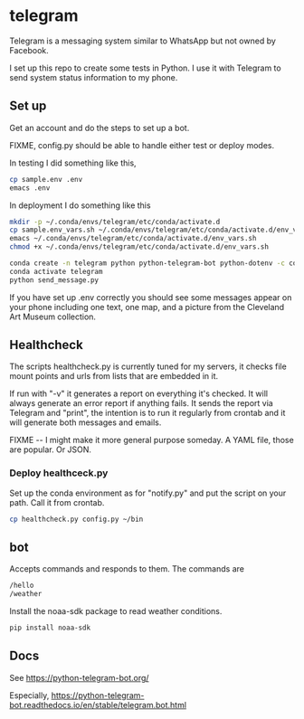 # telegram

Telegram is a messaging system similar to WhatsApp but not owned by Facebook.

I set up this repo to create some tests in Python.
I use it with Telegram to send system status information to my phone.

## Set up

Get an account and do the steps to set up a bot.

FIXME, config.py should be able to handle either test or deploy modes.

In testing I did something like this,

```bash
cp sample.env .env
emacs .env
```

In deployment I do something like this

```bash
mkdir -p ~/.conda/envs/telegram/etc/conda/activate.d
cp sample.env_vars.sh ~/.conda/envs/telegram/etc/conda/activate.d/env_vars.sh
emacs ~/.conda/envs/telegram/etc/conda/activate.d/env_vars.sh
chmod +x ~/.conda/envs/telegram/etc/conda/activate.d/env_vars.sh
```

```bash
conda create -n telegram python python-telegram-bot python-dotenv -c conda-forge requests
conda activate telegram
python send_message.py
```

If you have set up .env correctly you should see some messages appear on your phone including
one text, one map, and a picture from the Cleveland Art Museum collection.

## Healthcheck

The scripts healthcheck.py is currently tuned for my servers, 
it checks file mount points and urls from lists that are embedded in it.

If run with "-v" it generates a report on everything it's checked.
It will always generate an error report if anything fails.
It sends the report via Telegram and "print", the intention
is to run it regularly from crontab and it will generate both
messages and emails.

FIXME -- I might make it more general purpose someday. A YAML file, those are popular. Or JSON.

### Deploy healthceck.py

Set up the conda environment as for "notify.py" and put the script on your path. Call it from crontab.

```bash
cp healthcheck.py config.py ~/bin
```

## bot

Accepts commands and responds to them. The commands are

```bash
/hello
/weather
```

Install the noaa-sdk package to read weather conditions.

```bash
pip install noaa-sdk
```

## Docs

See https://python-telegram-bot.org/

Especially, https://python-telegram-bot.readthedocs.io/en/stable/telegram.bot.html

